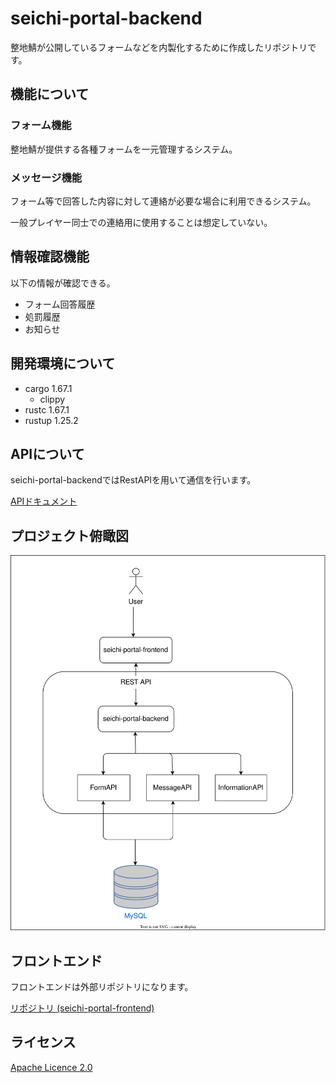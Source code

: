 # seichi-portal-backend

整地鯖が公開しているフォームなどを内製化するために作成したリポジトリです。

## 機能について

### フォーム機能
整地鯖が提供する各種フォームを一元管理するシステム。

### メッセージ機能
フォーム等で回答した内容に対して連絡が必要な場合に利用できるシステム。

一般プレイヤー同士での連絡用に使用することは想定していない。

## 情報確認機能
以下の情報が確認できる。
- フォーム回答履歴
- 処罰履歴
- お知らせ

## 開発環境について
- cargo 1.67.1
    - clippy
- rustc 1.67.1
- rustup 1.25.2

## APIについて
seichi-portal-backendではRestAPIを用いて通信を行います。

[APIドキュメント](https://github.com/GiganticMinecraft/seichi-api-schema)

## プロジェクト俯瞰図
![image](./docs/overhead-view.drawio.svg)

## フロントエンド
フロントエンドは外部リポジトリになります。

[リポジトリ (seichi-portal-frontend)](https://github.com/GiganticMinecraft/seichi-portal-frontend)

## ライセンス
[Apache Licence 2.0](https://github.com/GiganticMinecraft/seichi-portal-backend/blob/master/LICENSE)